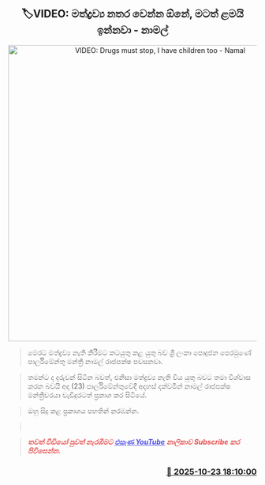 <p align='center'><b><h2 align='center' title='VIDEO: Drugs must stop, I have children too - Namal'>🏷VIDEO: මත්ද්‍රව්‍ය නතර වෙන්න ඕනේ, මටත් ළමයි ඉන්නවා - නාමල්</h2></b></p>
<p align='center'><img src='https://helakuru.sgp1.cdn.digitaloceanspaces.com/esana/images/lib/namal-rajapaksa-budget-parliment.jpg' width='600' alt='VIDEO: Drugs must stop, I have children too - Namal'></p>

> මෙරට මත්ද්‍රව්‍ය නැති කිරීමට කටයුතු කළ යුතු බව ශ්‍රී ලංකා පොදුජන පෙරමුණේ පාර්ලිමේන්තු මන්ත්‍රී නාමල් රාජපක්ෂ පවසනවා.

> තමන්ට ද දරුවන් සිටින බවත්, එනිසා මත්ද්‍රව්‍ය නැති විය යුතු බවට තමා විශ්වාස කරන බවයි අද (23) පාර්ලිමේන්තුවේදී අදහස් දක්වමින් නාමල් රාජපක්ෂ මන්ත්‍රීවරයා වැඩිදුරටත් ප්‍රකාශ කර සිටියේ.

> ඔහු සිදු කළ ප්‍රකාශය පහතින් නරඹන්න.

>  

> <span style='color:#e64d4d'><em><span><strong>තවත් වීඩියෝ පුවත් නැරඹීමට </strong></span></em></span><a href='https://youtube.com/@esanamedia?si=UZCWEZmqFcpzlvdV'><span style='color:#4d4de6'><em><span><strong><u>එසැණ YouTube</u></strong></span></em></span></a><span style='color:#e64d4d'><em><span><strong> නාලිකාව Subscribe කර පිවිසෙන්න.</strong></span></em></span>



<h3 align='right'><a href='https://www.helakuru.lk/esana/p/114737/'>📅 2025-10-23 18:10:00</a></h3>
